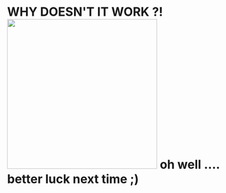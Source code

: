 <p align="center">
  <h1>WHY DOESN'T IT WORK ?!</br>
  <img src="http://img.ifcdn.com/images/f92ad6f7685db5d9d528180897a14077b64b8d3d37c8191d9a712749feebafeb_1.gif" width="350"/>
  oh well .... better luck next time ;)
</p>
